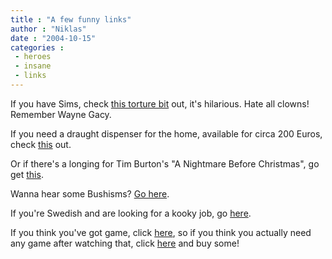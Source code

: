 ```yaml
---
title : "A few funny links"
author : "Niklas"
date : "2004-10-15"
categories : 
 - heroes
 - insane
 - links
---
```


If you have Sims, check [this torture bit](http://www.livejournal.com/users/nematoddity/133711.html?page=1) out, it's hilarious. Hate all clowns! Remember Wayne Gacy.

If you need a draught dispenser for the home, available for circa 200 Euros, check [this](http://www.gizmo.com.au/public/News/news.asp?articleid=3110) out.

Or if there's a longing for Tim Burton's "A Nightmare Before Christmas", go get [this](http://www.hottopic.com/store/product.asp?LS=0&ITEM=252605&RN=1.#QNAN).

Wanna hear some Bushisms? [Go here](http://www.unoriginal.co.uk/specialbushaudio.html).

If you're Swedish and are looking for a kooky job, go [here](http://platsbanken.ams.se/text/39/041012,130030,210907,70,0284450139.shtml).

If you think you've got game, click [here](http://www.ntsc-uk.com/features/GamingCollections/shousama7.jpg), so if you think you actually need any game after watching that, click [here](http://cgi.ebay.com/ws/eBayISAPI.dll?ViewItem&item=6929793723) and buy some!
